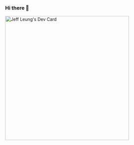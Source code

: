 ### Hi there 👋

<a href="https://app.daily.dev/jeffleunglife"><img src="https://api.daily.dev/devcards/7ba0e9d36b6e4900bd6ef0a0e8b2d869.png?r=yj5" width="400" alt="Jeff Leung's Dev Card"/></a>

<!--
**jeffleunglife/jeffleunglife** is a ✨ _special_ ✨ repository because its `README.md` (this file) appears on your GitHub profile.

Here are some ideas to get you started:

- 🔭 I’m currently working on ...
- 🌱 I’m currently learning ...
- 👯 I’m looking to collaborate on ...
- 🤔 I’m looking for help with ...
- 💬 Ask me about ...
- 📫 How to reach me: ...
- 😄 Pronouns: ...
- ⚡ Fun fact: ...
-->
